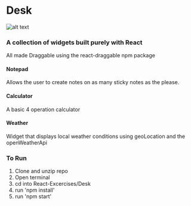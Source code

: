 # Desk
![alt text](./public/Desk.gif "Logo Title Text 1")
### A collection of widgets built purely with React
All made Draggable using the react-draggable npm package
#### Notepad
  Allows the user to create notes on as many sticky notes as the please.
#### Calculator
  A basic 4 operation calculator
#### Weather
  Widget that displays local weather conditions using geoLocation and the openWeatherApi


### To Run
  1. Clone and unzip repo
  2. Open terminal
  3. cd into React-Excercises/Desk
  4. run 'npm install'
  5. run 'npm start'
